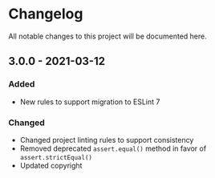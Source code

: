 # Changelog
All notable changes to this project will be documented here.
## 3.0.0 - 2021-03-12
### Added
- New rules to support migration to ESLint 7
### Changed
- Changed project linting rules to support consistency
- Removed deprecated `assert.equal()` method in favor of `assert.strictEqual()`
- Updated copyright